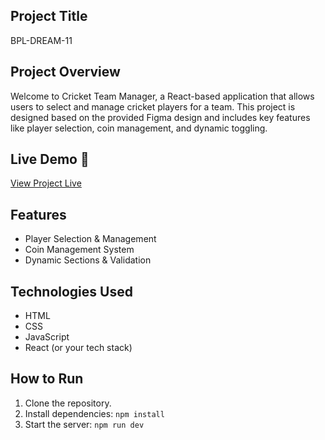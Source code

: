 ## Project Title

BPL-DREAM-11

## Project Overview

Welcome to Cricket Team Manager, a React-based application that allows users to select and manage cricket players for a team. This project is designed based on the provided Figma design and includes key features like player selection, coin management, and dynamic toggling.

## Live Demo 🚀

[View Project Live](https://new-react-project.surge.sh/)

## Features

- Player Selection & Management
- Coin Management System
- Dynamic Sections & Validation

## Technologies Used

- HTML
- CSS
- JavaScript
- React (or your tech stack)

## How to Run

1. Clone the repository.
2. Install dependencies: `npm install`
3. Start the server: `npm run dev`
